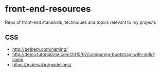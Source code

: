 # front-end-resources
Repo of front-end standards, techniques and topics relevant to my projects

## CSS
* http://getbem.com/naming/
* http://demo.tutorialzine.com/2015/07/comparing-bootstrap-with-mdl/?icons
* https://material.io/guidelines/
